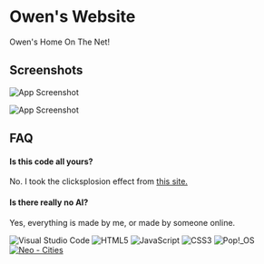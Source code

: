 
# Owen's Website

Owen's Home On The Net!

## Screenshots

![App Screenshot](https://files.catbox.moe/5rez8q.png)

![App Screenshot](https://files.catbox.moe/xaihxs.png)

## FAQ

#### Is this code all yours?

No. I took the clicksplosion effect from [this site.](https://www.mf2fm.com/rv/dhtmlclicksplosion.php)

#### Is there really no AI?

Yes, everything is made by me, or made by someone online.




![Visual Studio Code](https://img.shields.io/badge/Visual%20Studio%20Code-0078d7.svg?style=for-the-badge&logo=visual-studio-code&logoColor=white)
![HTML5](https://img.shields.io/badge/html5-%23E34F26.svg?style=for-the-badge&logo=html5&logoColor=white)
![JavaScript](https://img.shields.io/badge/javascript-%23323330.svg?style=for-the-badge&logo=javascript&logoColor=%23F7DF1E)
![CSS3](https://img.shields.io/badge/css3-%231572B6.svg?style=for-the-badge&logo=css3&logoColor=white)
![Pop!_OS](https://img.shields.io/badge/Pop!_OS-48B9C7?style=for-the-badge&logo=Pop!_OS&logoColor=white)
[![Neo - Cities](https://img.shields.io/badge/Neo-Cities-f59d2e)](https://neocities.org)